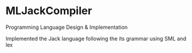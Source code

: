 # MLJackCompiler
Programming Language Design &amp; Implementation

Implemented the Jack language following the its grammar using SML and lex

